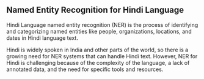## Named Entity Recognition for Hindi Language

Hindi Language named entity recognition (NER) is the process of identifying and categorizing named entities like people, organizations, locations, and dates in Hindi language text. 

Hindi is widely spoken in India and other parts of the world, so there is a growing need for NER systems that can handle Hindi text. However, NER for Hindi is challenging because of the complexity of the language, a lack of annotated data, and the need for specific tools and resources.
